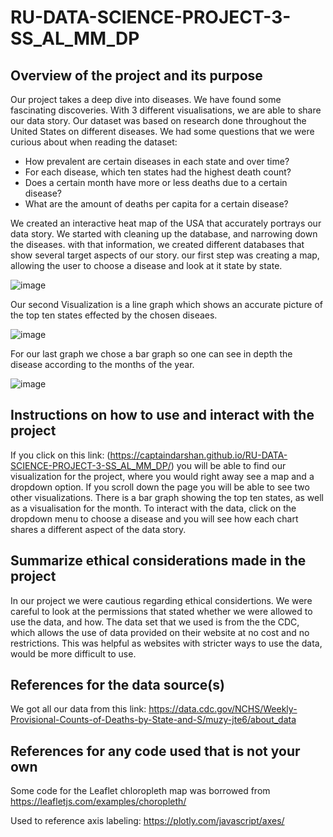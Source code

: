 # RU-DATA-SCIENCE-PROJECT-3-SS_AL_MM_DP

## Overview of the project and its purpose
Our project takes a deep dive into diseases. 
We have found some fascinating discoveries.
With 3 different visualisations, we are able to share our data story.
Our dataset was based on research done throughout the United States on different diseases.
We had some questions that we were curious about when reading the dataset:
- How prevalent are certain diseases in each state and over time?
- For each disease, which ten states had the highest death count?
- Does a certain month have more or less deaths due to a certain disease?
- What are the amount of deaths per capita for a certain disease?
  
We created an interactive heat map of the USA that accurately portrays our data story.
We started with cleaning up the database, and narrowing down the diseases.
with that information, we created different databases that show several target aspects of our story.
our first step was creating a map, allowing the user to choose a disease and look at it state by state.

![image](https://github.com/captaindarshan/RU-DATA-SCIENCE-PROJECT-3-SS_AL_MM_DP/assets/159741871/7338ea7e-df5e-42fc-8f24-83b27f40ac6d)

Our second Visualization is a line graph which shows an accurate picture of the top ten states effected by the chosen diseaes.

![image](https://github.com/captaindarshan/RU-DATA-SCIENCE-PROJECT-3-SS_AL_MM_DP/assets/159741871/b328a014-a6af-4710-a162-2f6dac3b8d49)

For our last graph we chose a bar graph so one can see in depth the disease according to the months of the year.

![image](https://github.com/captaindarshan/RU-DATA-SCIENCE-PROJECT-3-SS_AL_MM_DP/assets/159741871/5e72a003-bfa9-40f6-b66b-96973a5c008a)
## Instructions on how to use and interact with the project
If you click on this link: (https://captaindarshan.github.io/RU-DATA-SCIENCE-PROJECT-3-SS_AL_MM_DP/) 
you will be able to find our visualization for the project, where you would right away see a map and a dropdown option. 
If you scroll down the page you will be able to see two other visualizations. There is a bar graph showing the top ten states, as well as a visualisation for the month. To interact with the data, click on the dropdown menu to choose a disease and you will see how each chart shares a different aspect of the data story. 

## Summarize ethical considerations made in the project
In our project we were cautious regarding ethical considertions. We were careful to look at the permissions that stated whether we were allowed to use the data, and how. The data set that we used is from the the CDC, which allows the use of data provided on their website at no cost and no restrictions. This was helpful as websites with stricter ways to use the data, would be more difficult to use.
## References for the data source(s)
We got all our data from this link:
https://data.cdc.gov/NCHS/Weekly-Provisional-Counts-of-Deaths-by-State-and-S/muzy-jte6/about_data

## References for any code used that is not your own
Some code for the Leaflet chloropleth map was borrowed from https://leafletjs.com/examples/choropleth/

Used to reference axis labeling: https://plotly.com/javascript/axes/ 

